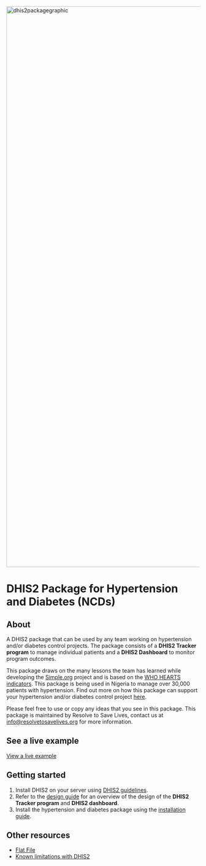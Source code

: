 <img width="1461" alt="dhis2packagegraphic" src="https://github.com/user-attachments/assets/a59653fa-0cd5-437e-8c76-0ee04c7f3828">

# DHIS2 Package for Hypertension and Diabetes (NCDs)

## About
A DHIS2 package that can be used by any team working on hypertension and/or diabetes control projects. The package consists of a **DHIS2 Tracker program** to manage individual patients and a **DHIS2 Dashboard** to monitor program outcomes.

This package draws on the many lessons the team has learned while developing the [Simple.org](https://simple.org/) project and is based on the [WHO HEARTS indicators](https://iris.who.int/bitstream/handle/10665/260423/WHO-NMH-NVI-18.5-eng.pdf). This package is being used in Nigeria to manage over 30,000 patients with hypertension. Find out more on how this package can support your hypertension and/or diabetes control project [here](https://docs.google.com/document/d/1oTkn6nZwfIhYDCX2BWJhChdnjI2y3CaayNjvBfbjqGg/edit).

Please feel free to use or copy any ideas that you see in this package. This package is maintained by Resolve to Save Lives, contact us at [info@resolvetosavelives.org](mailto:info@resolvetosavelives.org) for more information.

## See a live example
[View a live example](https://dhis2-htn-dm-demo.simple.org/)

## Getting started
1. Install DHIS2 on your server using [DHIS2 guidelines](https://docs.dhis2.org/en/manage/performing-system-administration/dhis-core-version-master/installation.html).
2. Refer to the [design guide](doc/design_guide.md) for an overview of the design of the **DHIS2 Tracker program** and **DHIS2 dashboard**. 
3. Install the hypertension and diabetes package using the [installation guide](doc/installation_guide.md).

## Other resources
- [Flat File](https://docs.google.com/spreadsheets/d/1Jy31fIP77R7YLQkGnBSxs_iE5XzJ-rYRdqz0wPSbEPw)
- [Known limitations with DHIS2](doc/known_issues.md)
